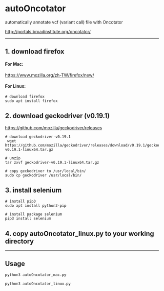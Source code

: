 # autoOncotator
automatically annotate vcf (variant call) file with Oncotator

http://portals.broadinstitute.org/oncotator/
- - -
## 1. download firefox
#### For Mac:
https://www.mozilla.org/zh-TW/firefox/new/

#### For Linux:
```
# download firefox
sudo apt install firefox
```

## 2. download geckodriver (v0.19.1)
https://github.com/mozilla/geckodriver/releases
```
# download geckodriver-v0.19.1
 wget https://github.com/mozilla/geckodriver/releases/download/v0.19.1/geckodriver-v0.19.1-linux64.tar.gz
 
# unzip 
tar zxvf geckodriver-v0.19.1-linux64.tar.gz
 
# copy geckodriver to /usr/local/bin/
sudo cp geckodriver /usr/local/bin/
```

## 3. install selenium
```
# install pip3
sudo apt install python3-pip

# install package selenium
pip3 install selenium
```


## 4. copy autoOncotator_linux.py to your working directory
- - -

## Usage
```python
python3 autoOncotator_mac.py
```
```python
python3 autoOncotator_linux.py
```
